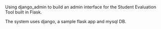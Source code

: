 Using django_admin to build an admin interface for the Student Evaluation Tool built in Flask.

The system uses django, a sample flask app and mysql DB.
